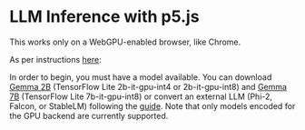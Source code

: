 # LLM Inference with p5.js

This works only on a WebGPU-enabled browser, like Chrome.

As per instructions [here](https://cdn.jsdelivr.net/npm/@mediapipe/tasks-genai@0.10.16/README.md):

In order to begin, you must have a model available. You can download [Gemma
2B](https://www.kaggle.com/models/google/gemma/frameworks/tfLite/variations/gemma-2b-it-gpu-int4)
(TensorFlow Lite 2b-it-gpu-int4 or 2b-it-gpu-int8) and [Gemma
7B](https://www.kaggle.com/models/google/gemma/tfLite/gemma-1.1-7b-it-gpu-int8)
(TensorFlow Lite 7b-it-gpu-int8) or convert an external LLM
(Phi-2, Falcon, or StableLM) following the
[guide](https://developers.google.com/mediapipe/solutions/genai/llm_inference/web_js#convert-model).
Note that only models encoded for the GPU backend are currently supported.
